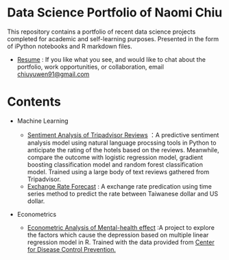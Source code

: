 # Data Science Portfolio of Naomi Chiu
This repository contains a portfolio of recent data science projects completed for academic and self-learning purposes. Presented in the form of iPython notebooks and R markdown files.

- [Resume](https://github.com/chiuyuwen91/Portfolio/blob/main/Resume_YuWenChiu_2021.pdf)  : If you like what you see, and would like to chat about the portfolio,      work opportunities, or collaboration, email chiuyuwen91@gmail.com

# Contents
- Machine Learning    
    + [Sentiment Analysis of Tripadvisor Reviews](https://github.com/chiuyuwen91/Portfolio/blob/main/Sentiment%20Analysis%20of%20Tripadvisor%20Reviews.ipynb) ：A predictive sentiment analysis model using natural language procssing tools in Python to anticipate the rating of the hotels based on the reviews. Meanwhile, compare the outcome with logistic regression model, gradient boosting classification model and random forest classification model. Trained using a large body       of text reviews gathered from Tripadvisor.      
    + [Exchange Rate Forecast](https://github.com/chiuyuwen91/Exchange_Rate_Forecast_project/blob/master/fine_tune_corr.py) : A exchange rate predication using time series method to predict the rate between Taiwanese dollar and US dollar.    
      
- Econometrics        
    + [Econometric Analysis of Mental-health effect](https://github.com/chiuyuwen91/Portfolio/blob/main/Econometric%20Analysis%20of%20Mental-health%20effects.html)         :A project to explore the factors which cause the depression based on multiple linear regression model in R. Trained with the data provided from [Center for Disease Control Prevention.](https://wwwn.cdc.gov/nchs/nhanes/search/DataPage.aspx?Component=Demographics&CycleBeginYear=2015) 
  
